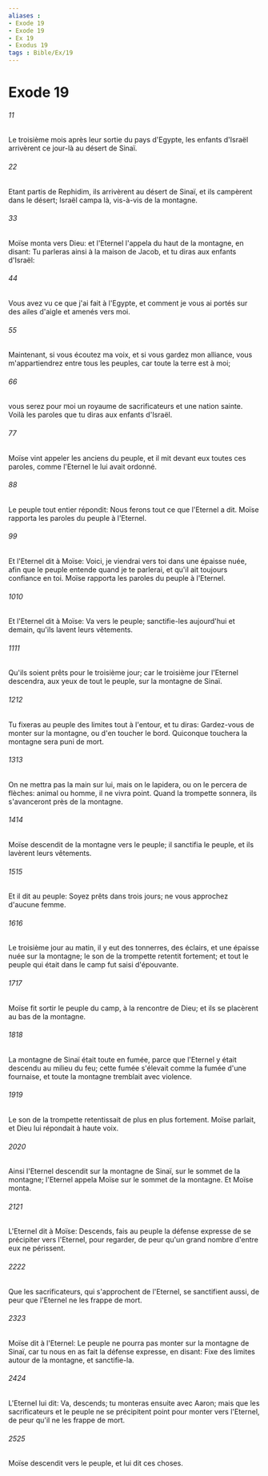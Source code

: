 ```yaml
---
aliases : 
- Exode 19
- Exode 19
- Ex 19
- Exodus 19
tags : Bible/Ex/19
---
```


# Exode 19

###### 11
Le troisième mois après leur sortie du pays d'Egypte, les enfants d'Israël arrivèrent ce jour-là au désert de Sinaï.
###### 22
Etant partis de Rephidim, ils arrivèrent au désert de Sinaï, et ils campèrent dans le désert; Israël campa là, vis-à-vis de la montagne.
###### 33
Moïse monta vers Dieu: et l'Eternel l'appela du haut de la montagne, en disant: Tu parleras ainsi à la maison de Jacob, et tu diras aux enfants d'Israël:
###### 44
Vous avez vu ce que j'ai fait à l'Egypte, et comment je vous ai portés sur des ailes d'aigle et amenés vers moi.
###### 55
Maintenant, si vous écoutez ma voix, et si vous gardez mon alliance, vous m'appartiendrez entre tous les peuples, car toute la terre est à moi;
###### 66
vous serez pour moi un royaume de sacrificateurs et une nation sainte. Voilà les paroles que tu diras aux enfants d'Israël.
###### 77
Moïse vint appeler les anciens du peuple, et il mit devant eux toutes ces paroles, comme l'Eternel le lui avait ordonné.
###### 88
Le peuple tout entier répondit: Nous ferons tout ce que l'Eternel a dit. Moïse rapporta les paroles du peuple à l'Eternel.
###### 99
Et l'Eternel dit à Moïse: Voici, je viendrai vers toi dans une épaisse nuée, afin que le peuple entende quand je te parlerai, et qu'il ait toujours confiance en toi. Moïse rapporta les paroles du peuple à l'Eternel.
###### 1010
Et l'Eternel dit à Moïse: Va vers le peuple; sanctifie-les aujourd'hui et demain, qu'ils lavent leurs vêtements.
###### 1111
Qu'ils soient prêts pour le troisième jour; car le troisième jour l'Eternel descendra, aux yeux de tout le peuple, sur la montagne de Sinaï.
###### 1212
Tu fixeras au peuple des limites tout à l'entour, et tu diras: Gardez-vous de monter sur la montagne, ou d'en toucher le bord. Quiconque touchera la montagne sera puni de mort.
###### 1313
On ne mettra pas la main sur lui, mais on le lapidera, ou on le percera de flèches: animal ou homme, il ne vivra point. Quand la trompette sonnera, ils s'avanceront près de la montagne.
###### 1414
Moïse descendit de la montagne vers le peuple; il sanctifia le peuple, et ils lavèrent leurs vêtements.
###### 1515
Et il dit au peuple: Soyez prêts dans trois jours; ne vous approchez d'aucune femme.
###### 1616
Le troisième jour au matin, il y eut des tonnerres, des éclairs, et une épaisse nuée sur la montagne; le son de la trompette retentit fortement; et tout le peuple qui était dans le camp fut saisi d'épouvante.
###### 1717
Moïse fit sortir le peuple du camp, à la rencontre de Dieu; et ils se placèrent au bas de la montagne.
###### 1818
La montagne de Sinaï était toute en fumée, parce que l'Eternel y était descendu au milieu du feu; cette fumée s'élevait comme la fumée d'une fournaise, et toute la montagne tremblait avec violence.
###### 1919
Le son de la trompette retentissait de plus en plus fortement. Moïse parlait, et Dieu lui répondait à haute voix.
###### 2020
Ainsi l'Eternel descendit sur la montagne de Sinaï, sur le sommet de la montagne; l'Eternel appela Moïse sur le sommet de la montagne. Et Moïse monta.
###### 2121
L'Eternel dit à Moïse: Descends, fais au peuple la défense expresse de se précipiter vers l'Eternel, pour regarder, de peur qu'un grand nombre d'entre eux ne périssent.
###### 2222
Que les sacrificateurs, qui s'approchent de l'Eternel, se sanctifient aussi, de peur que l'Eternel ne les frappe de mort.
###### 2323
Moïse dit à l'Eternel: Le peuple ne pourra pas monter sur la montagne de Sinaï, car tu nous en as fait la défense expresse, en disant: Fixe des limites autour de la montagne, et sanctifie-la.
###### 2424
L'Eternel lui dit: Va, descends; tu monteras ensuite avec Aaron; mais que les sacrificateurs et le peuple ne se précipitent point pour monter vers l'Eternel, de peur qu'il ne les frappe de mort.
###### 2525
Moïse descendit vers le peuple, et lui dit ces choses.
